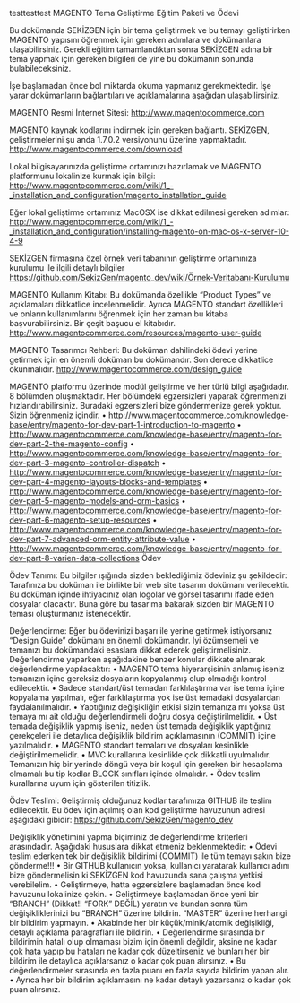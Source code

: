 testtesttest
MAGENTO Tema Geliştirme Eğitim Paketi ve Ödevi

Bu dokümanda SEKİZGEN için bir tema geliştirmek ve bu temayı geliştirirken MAGENTO yapısını öğrenmek için gereken adımlara ve dokümanlara ulaşabilirsiniz. Gerekli eğitim tamamlandıktan sonra SEKİZGEN adına bir tema yapmak için gereken bilgileri de yine bu dokümanın sonunda bulabileceksiniz. 

İşe başlamadan önce bol miktarda okuma yapmanız gerekmektedir. İşe yarar dokümanların bağlantıları ve açıklamalarına aşağıdan ulaşabilirsiniz.

MAGENTO Resmi İnternet Sitesi:
http://www.magentocommerce.com

MAGENTO kaynak kodlarını indirmek için gereken bağlantı. SEKİZGEN, geliştirmelerini şu anda 1.7.0.2 versiyonunu üzerine yapmaktadır.
http://www.magentocommerce.com/download

Lokal bilgisayarınızda geliştirme ortamınızı hazırlamak ve MAGENTO platformunu lokalinize kurmak için bilgi:
http://www.magentocommerce.com/wiki/1_-_installation_and_configuration/magento_installation_guide

Eğer lokal geliştirme ortamınız MacOSX ise dikkat edilmesi gereken adımlar:
http://www.magentocommerce.com/wiki/1_-_installation_and_configuration/installing-magento-on-mac-os-x-server-10-4-9

SEKİZGEN firmasına özel örnek veri tabanının geliştirme ortamınıza kurulumu ile ilgili detaylı bilgiler
https://github.com/SekizGen/magento_dev/wiki/Örnek-Veritabanı-Kurulumu

MAGENTO Kullanım Kitabı: Bu dokümanda özellikle “Product Types” ve açıklamaları dikkatlice incelenmelidir. Ayrıca MAGENTO standart özellikleri ve onların kullanımlarını öğrenmek için her zaman bu kitaba başvurabilirsiniz. Bir çeşit başucu el kitabıdır.
http://www.magentocommerce.com/resources/magento-user-guide

MAGENTO Tasarımcı Rehberi: Bu doküman dahilindeki ödevi yerine getirmek için en önemli doküman bu dokümandır. Son derece dikkatlice okunmalıdır. 
http://www.magentocommerce.com/design_guide

MAGENTO platformu üzerinde modül geliştirme ve her türlü bilgi aşağıdadır. 8 bölümden oluşmaktadır. Her bölümdeki egzersizleri yaparak öğrenmenizi hızlandırabilirsiniz. Buradaki egzersizleri bize göndermenize gerek yoktur. Sizin öğrenmeniz içindir.
•  http://www.magentocommerce.com/knowledge-base/entry/magento-for-dev-part-1-introduction-to-magento
•	http://www.magentocommerce.com/knowledge-base/entry/magento-for-dev-part-2-the-magento-config
•	http://www.magentocommerce.com/knowledge-base/entry/magento-for-dev-part-3-magento-controller-dispatch
•	http://www.magentocommerce.com/knowledge-base/entry/magento-for-dev-part-4-magento-layouts-blocks-and-templates
•	http://www.magentocommerce.com/knowledge-base/entry/magento-for-dev-part-5-magento-models-and-orm-basics
•	http://www.magentocommerce.com/knowledge-base/entry/magento-for-dev-part-6-magento-setup-resources
•	http://www.magentocommerce.com/knowledge-base/entry/magento-for-dev-part-7-advanced-orm-entity-attribute-value
•	http://www.magentocommerce.com/knowledge-base/entry/magento-for-dev-part-8-varien-data-collections
Ödev

Ödev Tanımı:
Bu bilgiler ışığında sizden beklediğimiz ödeviniz şu şekildedir: Tarafınıza bu doküman ile birlikte bir web site tasarım dokümanı verilecektir. Bu doküman içinde ihtiyacınız olan logolar ve görsel tasarımı ifade eden dosyalar olacaktır. Buna göre bu tasarıma bakarak sizden bir MAGENTO teması oluşturmanız istenecektir.

Değerlendirme:
Eğer bu ödevinizi başarı ile yerine getirmek istiyorsanız “Design Guide” dokümanı en önemli dokümandır. İyi özümsemeli ve temanızı bu dokümandaki esaslara dikkat ederek geliştirmelisiniz. Değerlendirme yaparken aşağıdakine benzer konular dikkate alınarak değerlendirme yapılacaktır:
•	MAGENTO tema hiyerarşisinin anlamış iseniz temanızın içine gereksiz dosyaların kopyalanmış olup olmadığı kontrol edilecektir. 
•	Sadece standart/üst temadan farklılaştırma var ise tema içine kopyalama yapılmalı, eğer farklılaştırma yok ise üst temadaki dosyalardan faydalanılmalıdır. 
•	Yaptığınız değişikliğin etkisi sizin temanıza mı yoksa üst temaya mı ait olduğu değerlendirmeli doğru dosya değiştirilmelidir.
•	Üst temada değişiklik yapmış iseniz, neden üst temada değişiklik yaptığınız gerekçeleri ile detaylıca değişiklik bildirim açıklamasının (COMMIT) içine yazılmalıdır.
•	MAGENTO standart temaları ve dosyaları kesinlikle değiştirilmemelidir.
•	MVC kurallarına kesinlikle çok dikkatli uyulmalıdır. Temanızın hiç bir yerinde döngü veya bir koşul için gereken bir hesaplama olmamalı bu tip kodlar BLOCK sınıfları içinde olmalıdır.
•	Ödev teslim kurallarına uyum için gösterilen titizlik.

Ödev Teslimi:
Geliştirmiş olduğunuz kodlar tarafımıza GITHUB ile teslim edilecektir. Bu ödev için açılmış olan kod geliştirme havuzunun adresi aşağıdaki gibidir:
https://github.com/SekizGen/magento_dev

Değişiklik yönetimini yapma biçiminiz de değerlendirme kriterleri arasındadır. Aşağıdaki hususlara dikkat etmeniz beklenmektedir:
•	Ödevi teslim ederken tek bir değişiklik bildirimi (COMMIT) ile tüm temayı sakın bize gönderme!!!
•	Bir GITHUB kullanıcın yoksa, kullanıcı yaratarak kullanıcı adını bize göndermelisin ki SEKİZGEN kod havuzunda sana çalışma yetkisi verebilelim.
•	Geliştirmeye, hatta egzersizlere başlamadan önce kod havuzunu lokalinize çekin.
•	Geliştirmeye başlamadan önce yeni bir “BRANCH” (Dikkat!! “FORK” DEĞİL) yaratın ve bundan sonra tüm değişikliklerinizi bu “BRANCH” üzerine bildirin. “MASTER” üzerine herhangi bir  bildirim yapmayın. 
•	Akabinde her bir küçük/minik/atomik değişikliği, detaylı açıklama paragrafları ile bildirin. 
•	Değerlendirme sırasında bir bildirimin hatalı olup olmaması bizim için önemli değildir, aksine ne kadar çok hata yapıp bu hataları ne kadar çok düzeltirseniz ve bunları her bir bildirim ile detaylıca açıklarsanız o kadar çok puan alırsınız.
•	Bu değerlendirmeler sırasında en fazla puanı en fazla sayıda bildirim yapan alır. 
•	Ayrıca her bir bildirim açıklamasını ne kadar detaylı yazarsanız o kadar çok puan alırsınız.

